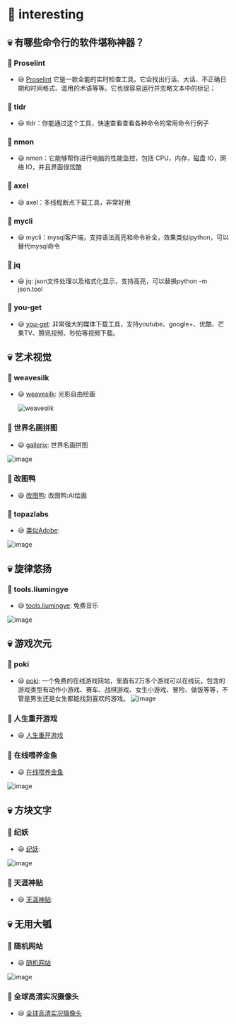# 🎈 interesting

## 💀 有哪些命令行的软件堪称神器？

### 🏡 Proselint

- 😃 [Proselint](http://proselint.com/write/) 它是一款全能的实时检查工具。它会找出行话、大话、不正确日期和时间格式、滥用的术语等等。它也很容易运行并忽略文本中的标记；

### 🏡 tldr

- 😃 tldr：你能通过这个工具，快速查看查看各种命令的常用命令行例子

### 🏡 nmon

- 😃 nmon：它能够帮你进行电脑的性能监控，包括 CPU，内存，磁盘 IO，网络 IO，并且界面很炫酷

### 🏡 axel

- 😃 axel：多线程断点下载工具，非常好用

### 🏡 mycli

- 😃 mycli：mysql客户端，支持语法高亮和命令补全，效果类似ipython，可以替代mysql命令

### 🏡 jq

- 😃 jq: json文件处理以及格式化显示，支持高亮，可以替换python -m json.tool

### 🏡 you-get

- 😃 [you-get](https://github.com/soimort/you-get/wiki/%E4%B8%AD%E6%96%87%E8%AF%B4%E6%98%8E): 非常强大的媒体下载工具，支持youtube、google+、优酷、芒果TV、腾讯视频、秒拍等视频下载。
  
## 💀 艺术视觉

### 🏡 weavesilk

- 😃 [weavesilk](http://weavesilk.com/): 光影自由绘画

  ![weavesilk](https://github.com/mawanxiangone/interesting/assets/142721542/684c4326-7721-4c8c-ab8f-35fb0bf3b83e)

### 🏡 世界名画拼图

- 😃 [gallerix](https://gallerix.asia/): 世界名画拼图

![image](https://github.com/mawanxiangone/interesting/assets/142721542/dd7ec06c-ebac-4252-97a9-003a4b5c452c)

### 🏡 改图鸭

- 😃 [改图鸭](https://www.gaituya.com/aiimg/): 改图鸭:AI绘画

### 🏡 topazlabs

- 😃 [类似Adobe](https://www.topazlabs.com/):

![image](https://github.com/mawanxiangone/interesting/assets/142721542/03789886-c263-4fb4-bc35-b385bdebccd6)



## 💀 旋律悠扬

### 🏡 tools.liumingye

- 😃 [tools.liumingye](https://tools.liumingye.cn/music/#/): 免费音乐

![image](https://github.com/mawanxiangone/interesting/assets/142721542/9ea04808-6fe3-43cd-ac7a-bd9776fd832f)

## 💀 游戏次元

### 🏡 poki

- 😃 [poki](https://poki.com/zh): 一个免费的在线游戏网站，里面有2万多个游戏可以在线玩，包含的游戏类型有动作小游戏、赛车、战棋游戏、女生小游戏、冒险、做饭等等，不管是男生还是女生都能找到喜欢的游戏。
  ![image](https://github.com/mawanxiangone/interesting/assets/142721542/ca07e3a1-9a2c-4473-9083-bd2832f20e23)

### 🏡 人生重开游戏

- 😃 [人生重开游戏](https://liferestart.syaro.io/public/index.html)

### 🏡 在线喂养金鱼

- 😃 [在线喂养金鱼](https://feedgoldfish.top/)

![image](https://github.com/mawanxiangone/interesting/assets/142721542/2a458d02-76e8-4482-8e24-d1d59faf20c8)

## 💀 方块文字

### 🏡 纪妖

- 😃 [纪妖](https://www.cbaigui.com/):

![image](https://github.com/mawanxiangone/interesting/assets/142721542/cf3abb83-7b5f-472f-861e-f12a40cc181d)

### 🏡 天涯神贴

- 😃 [天涯神贴](https://www.cbaigui.com/):


## 💀 无用大瓠

### 🏡 随机网站

- 😃 [随机网站](https://theuselessweb.com/)

![image](https://github.com/mawanxiangone/interesting/assets/142721542/49431842-26d8-4de6-8ff0-13e22b175a4a)

### 🏡 全球高清实况摄像头

- 😃 [全球高清实况摄像头](https://www.skylinewebcams.com/)
